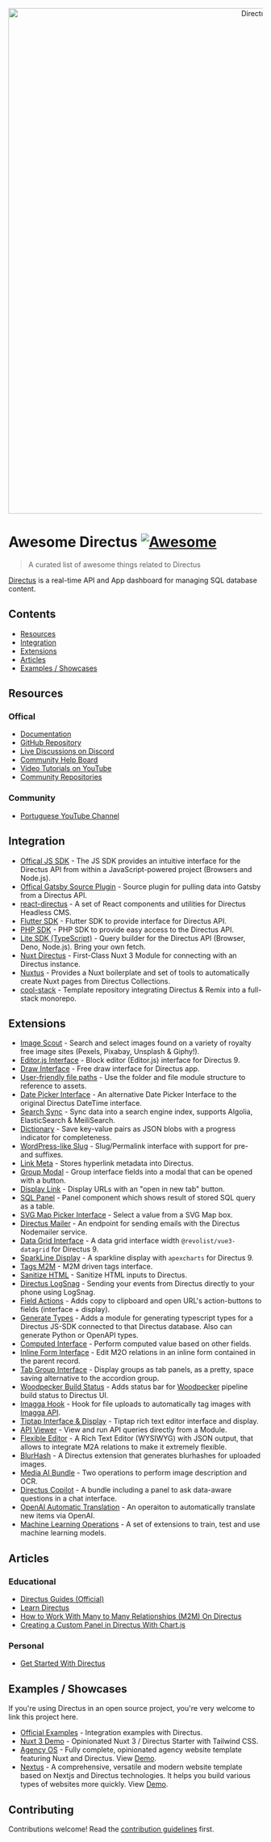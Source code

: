 <p align="center"><a href="https://directus.io"><img alt="Directus Logo" src="https://user-images.githubusercontent.com/522079/158864859-0fbeae62-9d7a-4619-b35e-f8fa5f68e0c8.png" width="1000px"></a></p>

# Awesome Directus [![Awesome](https://awesome.re/badge.svg)](https://awesome.re)

> A curated list of awesome things related to Directus

[Directus](https://directus.io) is a real-time API and App dashboard for managing SQL database content.

## Contents

- [Resources](#resources)
- [Integration](#integration)
- [Extensions](#extensions)
- [Articles](#articles)
- [Examples / Showcases](#examples--showcases)

## Resources

### Offical

- [Documentation](https://docs.directus.io/getting-started/introduction/)
- [GitHub Repository](https://github.com/directus/directus)
- [Live Discussions on Discord](https://directus.chat)
- [Community Help Board](https://github.com/directus/directus/discussions/categories/q-a)
- [Video Tutorials on YouTube](https://www.youtube.com/c/DirectusVideos/featured)
- [Community Repositories](https://github.com/directus-community)

### Community

- [Portuguese YouTube Channel](https://www.youtube.com/c/DirectusBR)

## Integration

- [Offical JS SDK](https://www.npmjs.com/package/@directus/sdk) - The JS SDK provides an intuitive interface for the Directus API from within a JavaScript-powered project (Browsers and Node.js).
- [Offical Gatsby Source Plugin](https://www.npmjs.com/package/@directus/gatsby-source-directus) - Source plugin for pulling data into Gatsby from a Directus API.
- [react-directus](https://github.com/gremo/react-directus) - A set of React components and utilities for Directus Headless CMS.
- [Flutter SDK](https://pub.dev/packages/directus) - Flutter SDK to provide interface for Directus API.
- [PHP SDK](https://github.com/alantiller/directus-php-sdk) - PHP SDK to provide easy access to the Directus API.
- [Lite SDK (TypeScript)](https://github.com/jacoborus/directus-lite-sdk) - Query builder for the Directus API (Browser, Deno, Node.js). Bring your own fetch.
- [Nuxt Directus](https://github.com/directus-community/nuxt-directus) - First-Class Nuxt 3 Module for connecting with an Directus instance.
- [Nuxtus](https://nuxtus.com) - Provides a Nuxt boilerplate and set of tools to automatically create Nuxt pages from Directus Collections.
- [cool-stack](https://github.com/tdsoftpl/cool-stack) - Template repository integrating Directus & Remix into a full-stack monorepo.

## Extensions

- [Image Scout](https://github.com/resauce-dev/directus-image-scout?ref=awesome-directus) - Search and select images found on a variety of royalty free image sites (Pexels, Pixabay, Unsplash & Giphy!).
- [Editor.js Interface](https://github.com/dimitrov-adrian/directus-extension-editorjs-interface) - Block editor (Editor.js) interface for Directus 9.
- [Draw Interface](https://github.com/jesusgp22/directus-draw-interface) - Free draw interface for Directus app.
- [User-friendly file paths](https://gist.github.com/ToJans/fa18e2a7363edd24be6ad8dda2dd0232) - Use the folder and file module structure to reference to assets.
- [Date Picker Interface](https://github.com/u12206050/directus-9-date-picker-interface) - An alternative Date Picker Interface to the original Directus DateTime interface.
- [Search Sync](https://github.com/dimitrov-adrian/directus-extension-searchsync) - Sync data into a search engine index, supports Algolia, ElasticSearch & MeiliSearch.
- [Dictionary](https://github.com/georgexchelebiev/directus-dictionary) - Save key-value pairs as JSON blobs with a progress indicator for completeness.
- [WordPress-like Slug](https://github.com/dimitrov-adrian/directus-extension-wpslug-interface) - Slug/Permalink interface with support for pre- and suffixes.
- [Link Meta](https://github.com/dimitrov-adrian/directus-extension-linkmeta) - Stores hyperlink metadata into Directus.
- [Group Modal](https://github.com/dimitrov-adrian/directus-extension-group-modal-interface) - Group interface fields into a modal that can be opened with a button.
- [Display Link](https://github.com/jacoborus/directus-extension-display-link) - Display URLs with an "open in new tab" button.
- [SQL Panel](https://github.com/harish2704/directus-sql-panel) - Panel component which shows result of stored SQL query as a table.
- [SVG Map Picker Interface](https://github.com/dimitrov-adrian/directus-extension-svgmap-picker-interface) - Select a value from a SVG Map box.
- [Directus Mailer](https://github.com/ryntab/Directus-Mailer) - An endpoint for sending emails with the Directus Nodemailer service.
- [Data Grid Interface](https://github.com/seymoe/directus-extension-vgrid-interface) - A data grid interface width `@revolist/vue3-datagrid` for Directus 9.
- [SparkLine Display](https://github.com/seymoe/directus-extension-sparkline-display) - A sparkline display with `apexcharts` for Directus 9.
- [Tags M2M](https://github.com/dimitrov-adrian/directus-extension-tags-m2m-interface) - M2M driven tags interface.
- [Sanitize HTML](https://github.com/licitdev/directus-extension-sanitize-html) - Sanitize HTML inputs to Directus.
- [Directus LogSnag](https://github.com/Intevel/directus-logsnag) - Sending your events from Directus directly to your phone using LogSnag.
- [Field Actions](https://github.com/utomic-media/directus-extension-field-actions) - Adds copy to clipboard and open URL's action-buttons to fields (interface + display).
- [Generate Types](https://github.com/maltejur/directus-extension-generate-types) - Adds a module for generating typescript types for a Directus JS-SDK connected to that Directus database. Also can generate Python or OpenAPI types.
- [Computed Interface](https://github.com/rezo-labs/directus-extension-computed-interface) - Perform computed value based on other fields.
- [Inline Form Interface](https://github.com/hanneskuettner/directus-extension-inline-form-interface) - Edit M2O relations in an inline form contained in the parent record.
- [Tab Group Interface](https://github.com/hanneskuettner/directus-extension-group-tabs-interface) - Display groups as tab panels, as a pretty, space saving alternative to the accordion group.
- [Woodpecker Build Status](https://github.com/sguter90/directus-extension-woodpecker-build-status) - Adds status bar for [Woodpecker](https://woodpecker-ci.org/) pipeline build status to Directus UI.
- [Imagga Hook](https://github.com/gbicou/directus-extension-imagga) - Hook for file uploads to automatically tag images with [Imagga API](https://imagga.com/).
- [Tiptap Interface & Display](https://github.com/gbicou/directus-extension-tiptap) - Tiptap rich text editor interface and display.
- [API Viewer](https://github.com/u12206050/directus-extension-api-viewer-module) - View and run API queries directly from a Module.
- [Flexible Editor](https://github.com/formfcw/directus-extension-flexible-editor) - A Rich Text Editor (WYSIWYG) with JSON output, that allows to integrate M2A relations to make it extremely flexible.
- [BlurHash](https://github.com/pixielabs/directus-extension-blurhash/) - A Directus extension that generates blurhashes for uploaded images.
- [Media AI Bundle](https://github.com/Arood/directus-extension-media-ai-bundle) - Two operations to perform image description and OCR.
- [Directus Copilot](https://github.com/programmarchy/directus-extension-copilot/) - A bundle including a panel to ask data-aware questions in a chat interface.
- [OpenAI Automatic Translation](https://github.com/timio23/directus-operation-auto-translate/) - An operaiton to automatically translate new items via OpenAI.
- [Machine Learning Operations](https://github.com/karamokoisrael/directus-hackathon-submission/) - A set of extensions to train, test and use machine learning models.

## Articles

### Educational

- [Directus Guides (Official)](https://directus.io/guides/)
- [Learn Directus](https://learndirectus.com/)
- [How to Work With Many to Many Relationships (M2M) On Directus](https://medium.com/@bianperotti/how-i-made-a-many-to-many-relationship-on-directus-b158ff55de7e)
- [Creating a Custom Panel in Directus With Chart.js](https://blog.eperedo.com/2023/02/14/custom-panel-directus-chart-js)

### Personal

- [Get Started With Directus](https://medium.com/7span/no-code-backend-get-started-with-directus-7876bffdbd1d)

## Examples / Showcases

If you're using Directus in an open source project, you're very welcome to link this project here.

- [Official Examples](https://github.com/directus/examples) - Integration examples with Directus.
- [Nuxt 3 Demo](https://github.com/bryantgillespie/nuxt3-directus-starter) - Opinionated Nuxt 3 / Directus Starter with Tailwind CSS.
- [Agency OS](https://github.com/directus-community/agency-os) - Fully complete, opinionated agency website template featuring Nuxt and Directus. View [Demo](https://www.agencyos.dev/).
- [Nextus](https://github.com/luochuanyuewu/nextus) - A comprehensive, versatile and modern website template based on Nextjs and Directus technologies. It helps you build various types of websites more quickly. View [Demo](https://nextus.vercel.app/en).

## Contributing

Contributions welcome! Read the [contribution guidelines](contributing.md) first.
